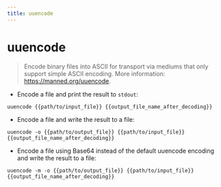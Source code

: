 ```yaml
---
title: uuencode
---
```

# uuencode

> Encode binary files into ASCII for transport via mediums that only support simple ASCII encoding.
> More information: <https://manned.org/uuencode>.

- Encode a file and print the result to `stdout`:

`uuencode {{path/to/input_file}} {{output_file_name_after_decoding}}`

- Encode a file and write the result to a file:

`uuencode -o {{path/to/output_file}} {{path/to/input_file}} {{output_file_name_after_decoding}}`

- Encode a file using Base64 instead of the default uuencode encoding and write the result to a file:

`uuencode -m -o {{path/to/output_file}} {{path/to/input_file}} {{output_file_name_after_decoding}}`
